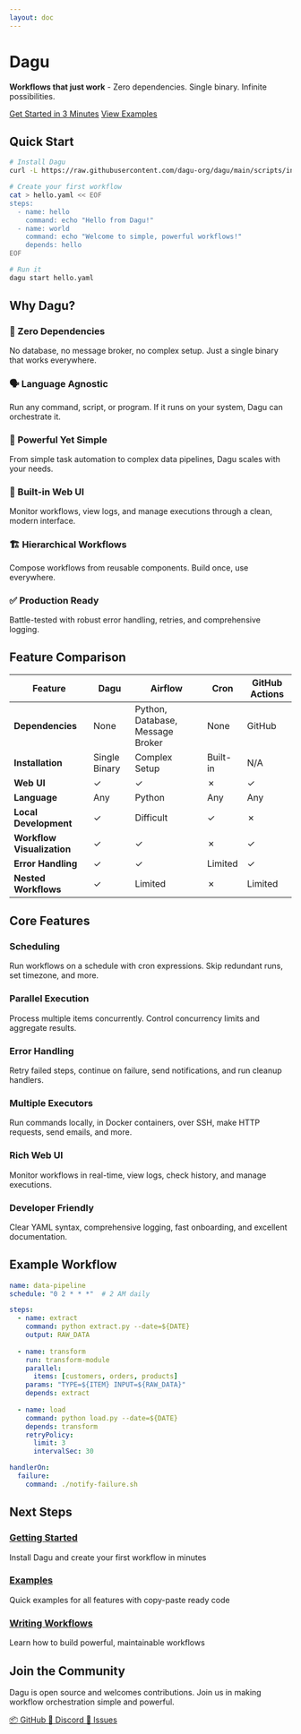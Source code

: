 ```yaml
---
layout: doc
---
```


# Dagu

**Workflows that just work** - Zero dependencies. Single binary. Infinite possibilities.

<div class="hero-section">
  <div class="hero-actions">
    <a href="/getting-started/" class="VPButton brand">Get Started in 3 Minutes</a>
    <a href="/writing-workflows/examples/" class="VPButton alt">View Examples</a>
  </div>
</div>

## Quick Start

<div class="code-group">
<div class="code-group-item active">

```bash
# Install Dagu
curl -L https://raw.githubusercontent.com/dagu-org/dagu/main/scripts/installer.sh | bash

# Create your first workflow
cat > hello.yaml << EOF
steps:
  - name: hello
    command: echo "Hello from Dagu!"
  - name: world
    command: echo "Welcome to simple, powerful workflows!"
    depends: hello
EOF

# Run it
dagu start hello.yaml
```

</div>
</div>

## Why Dagu?

### 🚀 Zero Dependencies
No database, no message broker, no complex setup. Just a single binary that works everywhere.

### 🗣️ Language Agnostic  
Run any command, script, or program. If it runs on your system, Dagu can orchestrate it.

### 💪 Powerful Yet Simple
From simple task automation to complex data pipelines, Dagu scales with your needs.

### 🎨 Built-in Web UI
Monitor workflows, view logs, and manage executions through a clean, modern interface.

### 🏗️ Hierarchical Workflows
Compose workflows from reusable components. Build once, use everywhere.

### ✅ Production Ready
Battle-tested with robust error handling, retries, and comprehensive logging.

## Feature Comparison

<div class="comparison-table">

| Feature | Dagu | Airflow | Cron | GitHub Actions |
|---------|------|---------|------|----------------|
| **Dependencies** | <span class="feature-yes">None</span> | Python, Database, Message Broker | <span class="feature-yes">None</span> | GitHub |
| **Installation** | <span class="feature-yes">Single Binary</span> | Complex Setup | Built-in | N/A |
| **Web UI** | <span class="feature-yes">✓</span> | <span class="feature-yes">✓</span> | <span class="feature-no">✗</span> | <span class="feature-yes">✓</span> |
| **Language** | <span class="feature-yes">Any</span> | Python | <span class="feature-yes">Any</span> | <span class="feature-yes">Any</span> |
| **Local Development** | <span class="feature-yes">✓</span> | Difficult | <span class="feature-yes">✓</span> | <span class="feature-no">✗</span> |
| **Workflow Visualization** | <span class="feature-yes">✓</span> | <span class="feature-yes">✓</span> | <span class="feature-no">✗</span> | <span class="feature-yes">✓</span> |
| **Error Handling** | <span class="feature-yes">✓</span> | <span class="feature-yes">✓</span> | Limited | <span class="feature-yes">✓</span> |
| **Nested Workflows** | <span class="feature-yes">✓</span> | Limited | <span class="feature-no">✗</span> | Limited |

</div>

## Core Features

<div class="features-grid">

### Scheduling
Run workflows on a schedule with cron expressions. Skip redundant runs, set timezone, and more.

### Parallel Execution
Process multiple items concurrently. Control concurrency limits and aggregate results.

### Error Handling
Retry failed steps, continue on failure, send notifications, and run cleanup handlers.

### Multiple Executors
Run commands locally, in Docker containers, over SSH, make HTTP requests, send emails, and more.

### Rich Web UI
Monitor workflows in real-time, view logs, check history, and manage executions.

### Developer Friendly
Clear YAML syntax, comprehensive logging, fast onboarding, and excellent documentation.

</div>

## Example Workflow

```yaml
name: data-pipeline
schedule: "0 2 * * *"  # 2 AM daily

steps:
  - name: extract
    command: python extract.py --date=${DATE}
    output: RAW_DATA
    
  - name: transform
    run: transform-module
    parallel:
      items: [customers, orders, products]
    params: "TYPE=${ITEM} INPUT=${RAW_DATA}"
    depends: extract
    
  - name: load
    command: python load.py --date=${DATE}
    depends: transform
    retryPolicy:
      limit: 3
      intervalSec: 30

handlerOn:
  failure:
    command: ./notify-failure.sh
```

## Next Steps

<div class="next-steps">
  <div class="step-card">
    <h3><a href="/getting-started/">Getting Started</a></h3>
    <p>Install Dagu and create your first workflow in minutes</p>
  </div>
  <div class="step-card">
    <h3><a href="/writing-workflows/examples/">Examples</a></h3>
    <p>Quick examples for all features with copy-paste ready code</p>
  </div>
  <div class="step-card">
    <h3><a href="/writing-workflows/">Writing Workflows</a></h3>
    <p>Learn how to build powerful, maintainable workflows</p>
  </div>
</div>

## Join the Community

Dagu is open source and welcomes contributions. Join us in making workflow orchestration simple and powerful.

<div class="community-links">
  <a href="https://github.com/dagu-org/dagu" class="community-link">
    <span class="icon">📦</span>
    <span>GitHub</span>
  </a>
  <a href="https://discord.gg/gpahPpqyAP" class="community-link">
    <span class="icon">💬</span>
    <span>Discord</span>
  </a>
  <a href="https://github.com/dagu-org/dagu/issues" class="community-link">
    <span class="icon">🐛</span>
    <span>Issues</span>
  </a>
</div>